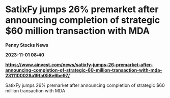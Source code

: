 # SatixFy jumps 26% premarket after announcing completion of strategic $60 million transaction with MDA
**Penny Stocks News**

**2023-11-01 08:40**

**https://www.ainvest.com/news/satixfy-jumps-26-premarket-after-announcing-completion-of-strategic-60-million-transaction-with-mda-2311100028a19fa058e6be97/**

SatixFy jumps 26% premarket after announcing completion of strategic $60 million transaction with MDA